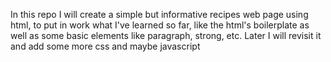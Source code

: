 
In this repo I will create a simple but informative recipes web page using html, to put in work what I've learned so far, like the html's boilerplate as well as some basic elements like paragraph, strong, etc. Later I will revisit it and add some more css and maybe javascript